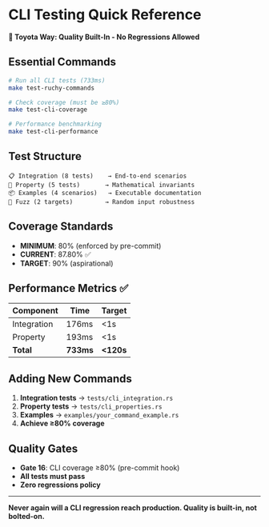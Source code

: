 # CLI Testing Quick Reference

**🚀 Toyota Way: Quality Built-In - No Regressions Allowed**

## Essential Commands
```bash
# Run all CLI tests (733ms)
make test-ruchy-commands

# Check coverage (must be ≥80%)
make test-cli-coverage

# Performance benchmarking  
make test-cli-performance
```

## Test Structure
```
📋 Integration (8 tests)    → End-to-end scenarios
🔬 Property (5 tests)       → Mathematical invariants  
📦 Examples (4 scenarios)   → Executable documentation
🎲 Fuzz (2 targets)         → Random input robustness
```

## Coverage Standards
- **MINIMUM**: 80% (enforced by pre-commit)
- **CURRENT**: 87.80% ✅
- **TARGET**: 90% (aspirational)

## Performance Metrics ✅
| Component | Time | Target |
|-----------|------|---------|
| Integration | 176ms | <1s |
| Property | 193ms | <1s |
| **Total** | **733ms** | **<120s** |

## Adding New Commands
1. **Integration tests** → `tests/cli_integration.rs`
2. **Property tests** → `tests/cli_properties.rs` 
3. **Examples** → `examples/your_command_example.rs`
4. **Achieve ≥80% coverage**

## Quality Gates
- **Gate 16**: CLI coverage ≥80% (pre-commit hook)
- **All tests must pass**
- **Zero regressions policy**

---
**Never again will a CLI regression reach production. Quality is built-in, not bolted-on.**